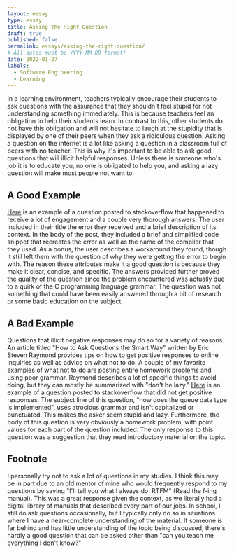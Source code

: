 ```yaml
---
layout: essay
type: essay
title: Asking the Right Question
draft: true
published: false
permalink: essays/asking-the-right-question/
# All dates must be YYYY-MM-DD format!
date: 2022-01-27
labels:
  - Software Engineering
  - Learning
---
```


In a learning environment, teachers typically encourage their students to ask questions with the assurance that they shouldn't feel stupid for not understanding something immediately. This is because teachers feel an obligation to help their students learn. In contrast to this, other students do not have this obligation and will not hesitate to laugh at the stupidity that is displayed by one of their peers when they ask a ridiculous question. Asking a question on the internet is a lot like asking a question in a classroom full of peers with no teacher. This is why it's important to be able to ask good questions that will illicit helpful responses. Unless there is someone who's job it is to educate you, no one is obligated to help you, and asking a lazy question will make most people not want to.
<h2>A Good Example</h2>
<a href="https://stackoverflow.com/questions/18496282/why-do-i-get-a-label-can-only-be-part-of-a-statement-and-a-declaration-is-not-a/18496437#18496437">Here</a> is an example of a question posted to stackoverflow that happened to receive a lot of engagement and a couple very thorough answers. The user included in their title the error they received and a brief description of its context. In the body of the post, they included a brief and simplified code snippet that recreates the error as well as the name of the compiler that they used. As a bonus, the user describes a workaround they found, though it still left them with the question of why they were getting the error to begin with. The reason these attributes make it a good question is because they make it clear, concise, and specific. The answers provided further proved the quality of the question since the problem encountered was actually due to a quirk of the C programming language grammar. The question was not something that could have been easily answered through a bit of research or some basic education on the subject.
<h2>A Bad Example</h2>
Questions that illicit negative responses may do so for a variety of reasons. An article titled "How to Ask Questions the Smart Way" written by Eric Steven Raymond provides tips on how to get positive responses to online inquiries as well as advice on what not to do. A couple of my favorite examples of what not to do are posting entire homework problems and using poor grammar. Raymond describes a lot of specific things to avoid doing, but they can mostly be summarized with "don't be lazy." <a href="https://stackoverflow.com/questions/70889160/how-does-the-queue-data-type-is-implemented">Here</a> is an example of a question posted to stackoverflow that did not get positive responses. The subject line of this question, "how does the queue data type is implemented", uses atrocious grammar and isn't capitalized or punctuated. This makes the asker seem stupid and lazy. Furthermore, the body of this question is very obviously a homework problem, with point values for each part of the question included. The only response to this question was a suggestion that they read introductory material on the topic.
<h2>Footnote</h2>
I personally try not to ask a lot of questions in my studies. I think this may be in part due to an old mentor of mine who would frequently respond to my questions by saying "I'll tell you what I always do: RTFM" (Read the f-ing manual). This was a great response given the context, as we literally had a digital library of manuals that described every part of our jobs. In school, I still do ask questions occasionally, but I typically only do so in situations where I have a near-complete understanding of the material. If someone is far behind and has little understanding of the topic being discussed, there's hardly a good question that can be asked other than "can you teach me everything I don't know?"
<br>
<br>